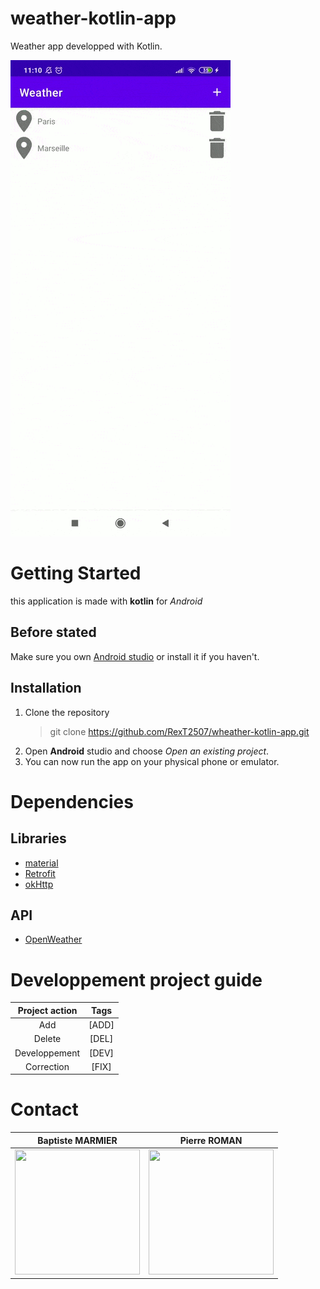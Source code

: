 # weather-kotlin-app
Weather app developped with Kotlin.

![capture application v0](captureV0-1.gif)

# Getting Started

this application is made with **kotlin** for *Android*

## Before stated

Make sure you own [Android studio](https://developer.android.com/studio) or install it if you haven't.

## Installation

1. Clone the repository
    > git clone https://github.com/RexT2507/wheather-kotlin-app.git
2. Open **Android** studio and choose *Open an existing project*.
3. You can now run the app on your physical phone or emulator.

# Dependencies

## Libraries
- [material](https://material.io/)
- [Retrofit](https://square.github.io/retrofit/)
- [okHttp](https://square.github.io/okhttp/)

## API
- [OpenWeather](https://openweathermap.org/)

# Developpement project guide

| Project action  |      Tags       |
|:---------------:|:---------------:|
| Add             |      [ADD]      |
| Delete          |      [DEL]      |
| Developpement   |      [DEV]      |
| Correction      |      [FIX]      |

# Contact
|Baptiste MARMIER |  Pierre ROMAN   |
|:---------------:|:---------------:|
[<img src="https://media-exp1.licdn.com/dms/image/C4D03AQF5opBaPZAWeQ/profile-displayphoto-shrink_800_800/0/1574950918782?e=1623283200&v=beta&t=3nFUKA9GSwoUjCyHP2l6MHe6kElZDZc7zaU_oaqyuvU" width="200" height="200">](https://www.linkedin.com/in/baptiste-marmier-77892514b/) | [<img src="https://media-exp1.licdn.com/dms/image/C5603AQHJ_yhVeshxdg/profile-displayphoto-shrink_800_800/0/1555929522122?e=1623283200&v=beta&t=rCxJJdj5cLKsmU59Q1EB7JZ8Ra0uY2ix0048jewFXDk" width="200" height="200">](https://www.linkedin.com/in/pierre-roman-b674b9171/)